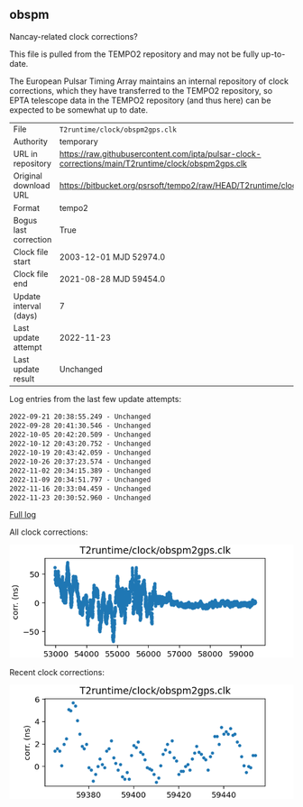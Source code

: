 
## obspm

Nancay-related clock corrections?

This file is pulled from the TEMPO2 repository and may not be fully up-to-date.

The European Pulsar Timing Array maintains an internal repository
of clock corrections, which they have transferred to the TEMPO2
repository, so  EPTA telescope data in the TEMPO2 repository (and
thus here) can be expected to be somewhat up to date.

|     |     |
|:--- |:--- |
| File | `T2runtime/clock/obspm2gps.clk` |
| Authority | temporary |
| URL in repository | <https://raw.githubusercontent.com/ipta/pulsar-clock-corrections/main/T2runtime/clock/obspm2gps.clk> |
| Original download URL | <https://bitbucket.org/psrsoft/tempo2/raw/HEAD/T2runtime/clock/obspm2gps.clk> |
| Format | tempo2 |
| Bogus last correction | True |
| Clock file start | 2003-12-01 MJD 52974.0 |
| Clock file end | 2021-08-28 MJD 59454.0 |
| Update interval (days) | 7 |
| Last update attempt | 2022-11-23 |
| Last update result | Unchanged |

Log entries from the last few update attempts:
```
2022-09-21 20:38:55.249 - Unchanged
2022-09-28 20:41:30.546 - Unchanged
2022-10-05 20:42:20.509 - Unchanged
2022-10-12 20:43:20.752 - Unchanged
2022-10-19 20:43:42.059 - Unchanged
2022-10-26 20:37:23.574 - Unchanged
2022-11-02 20:34:15.389 - Unchanged
2022-11-09 20:34:51.797 - Unchanged
2022-11-16 20:33:04.459 - Unchanged
2022-11-23 20:30:52.960 - Unchanged
```
[Full log](https://raw.githubusercontent.com/ipta/pulsar-clock-corrections/main/log/T2runtime/clock/obspm2gps.clk.log)


All clock corrections:

![plot of all clock corrections](obspm2gps.clk.png "All corrections")

Recent clock corrections:

![plot of recent clock corrections](obspm2gps.clk.short.png "Recent corrections")


